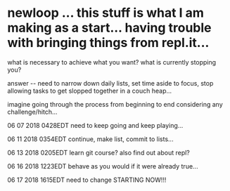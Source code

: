 # newloop ... this stuff is what I am making as a start... having trouble with bringing things from repl.it...

what is necessary to achieve what you want? what is currently stopping you?

answer -- need to narrow down daily lists, set time aside to focus, stop allowing tasks to get slopped together in a couch heap...

imagine going through the process from beginning to end considering any challenge/hitch...

06 07 2018 0428EDT need to keep going and keep playing...

06 11 2018 0354EDT continue, make list, commit to lists...

06 13 2018 0205EDT learn git course? also find out about repl?

06 16 2018 1223EDT behave as you would if it were already true...

06 17 2018 1615EDT need to change STARTING NOW!!!
